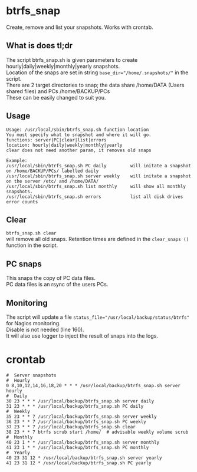 # btrfs_snap
Create, remove and list your snapshots.  Works with crontab.

##  What is does  tl;dr
The script btrfs_snap.sh is given parameters to create hourly|daily|weekly|monthly|yearly snapshots.\
Location of the snaps are set in string `base_dir="/home/.snapshots/"` in the script.\
There are 2 target directories to snap; the data share /home/DATA (Users shared files) and PCs /home/BACKUP/PCs\
These can be easily changed to suit you.

## Usage
```
Usage: /usr/local/sbin/btrfs_snap.sh function location                                                                       
You must specify what to snapshot and where it will go.                                                                  
functions: server|PC|clear|list|errors
location: hourly|daily|weekly|monthly|yearly
clear does not need another param, it removes old snaps

Example:
/usr/local/sbin/btrfs_snap.sh PC daily         will initate a snapshot on /home/BACKUP/PCs/ labelled daily
/usr/local/sbin/btrfs_snap.sh server weekly    will initate a snapshot on the server /etc/ and /home/DATA/
/usr/local/sbin/btrfs_snap.sh list monthly     will show all monthly snapshots.
/usr/local/sbin/btrfs_snap.sh errors           list all disk drives error counts
```
##  Clear
`btrfs_snap.sh clear`\
 will remove all old snaps.  Retention times are defined in the `clear_snaps ()` function in the script.

##  PC snaps
This snaps the copy of PC data files.\
PC data files is an rsync of the users PCs.

##  Monitoring
The script will update a file `status_file="/usr/local/backup/status/btrfs"` for Nagios monitoring.\
Disable is not needed (line 160).\
It will also use logger to inject the result of snaps into the logs.

# crontab
```
#  Server snapshots
#  Hourly
0 8,10,12,14,16,18,20 * * * /usr/local/backup/btrfs_snap.sh server hourly
#  Daily
30 23 * * * /usr/local/backup/btrfs_snap.sh server daily
31 23 * * * /usr/local/backup/btrfs_snap.sh PC daily
#  Weekly
35 23 * * 7 /usr/local/backup/btrfs_snap.sh server weekly
36 23 * * 7 /usr/local/backup/btrfs_snap.sh PC weekly
37 23 * * 7 /usr/local/backup/btrfs_snap.sh clear
38 23 * * 7 btrfs scrub start /home/  # advisable weekly volume scrub
#  Monthly
40 23 1 * * /usr/local/backup/btrfs_snap.sh server monthly
41 23 1 * * /usr/local/backup/btrfs_snap.sh PC monthly
#  Yearly
40 23 31 12 * /usr/local/backup/btrfs_snap.sh server yearly
41 23 31 12 * /usr/local/backup/btrfs_snap.sh PC yearly
```


